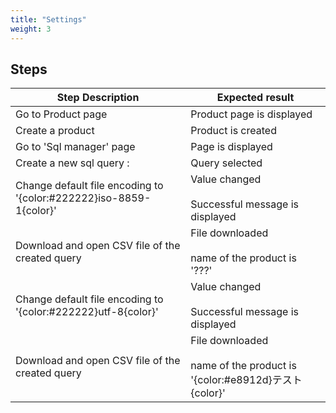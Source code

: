 ```yaml
---
title: "Settings"
weight: 3
---
```

## Steps
| Step Description | Expected result |
| ----- | ----- |
| Go to Product page | Product page is displayed |
| Create a product | Product is created |
| Go to 'Sql manager' page | Page is displayed |
| Create a new sql query : | Query selected |
| Change default file encoding to '{color:#222222}iso-8859-1{color}' | Value changed<br><br>Successful message is displayed |
| Download and open CSV file of the created query | File downloaded<br><br>name of the product is '???' |
| Change default file encoding to '{color:#222222}utf-8{color}' | Value changed<br><br>Successful message is displayed |
| Download and open CSV file of the created query | File downloaded<br><br>name of the product is '{color:#e8912d}テスト{color}' |
